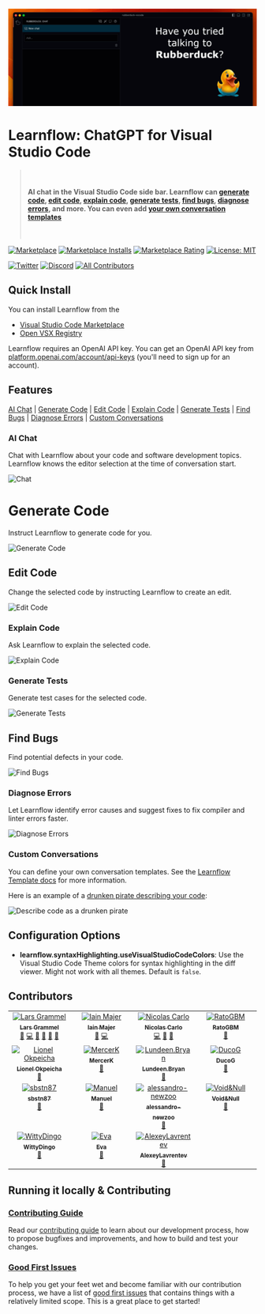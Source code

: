![Learnflow AI Chat](https://raw.githubusercontent.com/trungnt13/learnflow-vscode/main/asset/learnflow-header-2.gif)

# Learnflow: ChatGPT for Visual Studio Code

> &nbsp;
>
> #### AI chat in the Visual Studio Code side bar. Learnflow can [generate code](#generate-code), [edit code](#edit-code), [explain code](#explain-code), [generate tests](#generate-tests), [find bugs](#find-bugs), [diagnose errors](#diagnose-errors), and more. You can even add [your own conversation templates](#custom-conversations)
>
> &nbsp;

<!-- prettier-ignore-start -->
[![Marketplace](https://vsmarketplacebadges.dev/version-short/Learnflow.learnflow-vscode.svg)](https://marketplace.visualstudio.com/items?itemName=Learnflow.learnflow-vscode)
[![Marketplace Installs](https://vsmarketplacebadges.dev/installs-short/Learnflow.learnflow-vscode.svg)](https://marketplace.visualstudio.com/items?itemName=Learnflow.learnflow-vscode)
[![Marketplace Rating](https://vsmarketplacebadges.dev/rating/Learnflow.learnflow-vscode.svg)](https://marketplace.visualstudio.com/items?itemName=Learnflow.learnflow-vscode)
[![License: MIT](https://img.shields.io/badge/License-MIT-yellow.svg)](https://opensource.org/licenses/MIT)

[![Twitter](https://img.shields.io/twitter/url/https/twitter.com/learnflowai.svg?style=social&label=%20%40learnflowai)](https://twitter.com/learnflowai)
[![Discord](https://discordapp.com/api/guilds/1061938502327091271/widget.png?style=shield)](https://discord.gg/8KN2HmyZmn)<!-- ALL-CONTRIBUTORS-BADGE:START - Do not remove or modify this section -->
[![All Contributors](https://img.shields.io/badge/all_contributors-15-orange.svg?style=flat-square)](#contributors)
<!-- ALL-CONTRIBUTORS-BADGE:END -->

<!-- prettier-ignore-end -->

## Quick Install

You can install Learnflow from the

- [Visual Studio Code Marketplace](https://marketplace.visualstudio.com/items?itemName=Learnflow.learnflow-vscode)
- [Open VSX Registry](https://open-vsx.org/extension/Learnflow/learnflow-vscode)

Learnflow requires an OpenAI API key. You can get an OpenAI API key from [platform.openai.com/account/api-keys](https://platform.openai.com/account/api-keys) (you'll need to sign up for an account).

## Features

[AI Chat](#ai-chat) | [Generate Code](#generate-code) | [Edit Code](#edit-code) | [Explain Code](#explain-code) | [Generate Tests](#generate-tests) | [Find Bugs](#find-bugs) | [Diagnose Errors](#diagnose-errors) | [Custom Conversations](#custom-conversations)

### AI Chat

Chat with Learnflow about your code and software development topics. Learnflow knows the editor selection at the time of conversation start.

![Chat](https://raw.githubusercontent.com/trungnt13/learnflow-vscode/main/app/vscode/asset/media/screenshot-start-chat.png)

# Generate Code

Instruct Learnflow to generate code for you.

![Generate Code](https://raw.githubusercontent.com/trungnt13/learnflow-vscode/main/app/vscode/asset/media/screenshot-generate-code.gif)

## Edit Code

Change the selected code by instructing Learnflow to create an edit.

![Edit Code](https://raw.githubusercontent.com/trungnt13/learnflow-vscode/main/app/vscode/asset/media/screenshot-edit-code.gif)

### Explain Code

Ask Learnflow to explain the selected code.

![Explain Code](https://raw.githubusercontent.com/trungnt13/learnflow-vscode/main/app/vscode/asset/media/screenshot-code-explanation.png)

### Generate Tests

Generate test cases for the selected code.

![Generate Tests](https://raw.githubusercontent.com/trungnt13/learnflow-vscode/main/app/vscode/asset/media/screenshot-generate-test.gif)

## Find Bugs

Find potential defects in your code.

![Find Bugs](https://raw.githubusercontent.com/trungnt13/learnflow-vscode/main/app/vscode/asset/media/screenshot-find-bugs.png)

### Diagnose Errors

Let Learnflow identify error causes and suggest fixes to fix compiler and linter errors faster.

![Diagnose Errors](https://raw.githubusercontent.com/trungnt13/learnflow-vscode/main/app/vscode/asset/media/screenshot-diagnose-errors.gif)

### Custom Conversations

You can define your own conversation templates. See the [Learnflow Template docs](https://github.com/trungnt13/learnflow-vscode/blob/main/doc/learnflow-templates.md) for more information.

Here is an example of a [drunken pirate describing your code](https://github.com/trungnt13/learnflow-vscode/blob/main/template/fun/drunken-pirate.rdt.md):

![Describe code as a drunken pirate](https://raw.githubusercontent.com/trungnt13/learnflow-vscode/main/app/vscode/asset/media/drunken-pirate.gif)

## Configuration Options

- **learnflow.syntaxHighlighting.useVisualStudioCodeColors**: Use the Visual Studio Code Theme colors for syntax highlighting in the diff viewer. Might not work with all themes. Default is `false`.

## Contributors

<!-- ALL-CONTRIBUTORS-LIST:START - Do not remove or modify this section -->
<!-- prettier-ignore-start -->
<!-- markdownlint-disable -->
<table>
  <tbody>
    <tr>
      <td align="center" valign="top" width="25%"><a href="http://larsgrammel.de"><img src="https://avatars0.githubusercontent.com/u/205036?v=4?s=100" width="100px;" alt="Lars Grammel"/><br /><sub><b>Lars Grammel</b></sub></a><br /><a href="#ideas-lgrammel" title="Ideas, Planning, & Feedback">🤔</a> <a href="https://github.com/trungnt13/learnflow-vscode/commits?author=lgrammel" title="Code">💻</a> <a href="https://github.com/trungnt13/learnflow-vscode/commits?author=lgrammel" title="Documentation">📖</a> <a href="https://github.com/trungnt13/learnflow-vscode/pulls?q=is%3Apr+reviewed-by%3Algrammel" title="Reviewed Pull Requests">👀</a> <a href="#question-lgrammel" title="Answering Questions">💬</a> <a href="https://github.com/trungnt13/learnflow-vscode/issues?q=author%3Algrammel" title="Bug reports">🐛</a></td>
      <td align="center" valign="top" width="25%"><a href="http://iainvm.github.io"><img src="https://avatars.githubusercontent.com/u/2806167?v=4?s=100" width="100px;" alt="Iain Majer"/><br /><sub><b>Iain Majer</b></sub></a><br /><a href="https://github.com/trungnt13/learnflow-vscode/issues?q=author%3Aiainvm" title="Bug reports">🐛</a> <a href="https://github.com/trungnt13/learnflow-vscode/commits?author=iainvm" title="Code">💻</a></td>
      <td align="center" valign="top" width="25%"><a href="https://nicoespeon.com"><img src="https://avatars0.githubusercontent.com/u/1094774?v=4?s=100" width="100px;" alt="Nicolas Carlo"/><br /><sub><b>Nicolas Carlo</b></sub></a><br /><a href="https://github.com/trungnt13/learnflow-vscode/commits?author=nicoespeon" title="Code">💻</a> <a href="https://github.com/trungnt13/learnflow-vscode/commits?author=nicoespeon" title="Documentation">📖</a> <a href="https://github.com/trungnt13/learnflow-vscode/issues?q=author%3Anicoespeon" title="Bug reports">🐛</a></td>
      <td align="center" valign="top" width="25%"><a href="https://github.com/RatoGBM"><img src="https://avatars.githubusercontent.com/u/80184495?v=4?s=100" width="100px;" alt="RatoGBM"/><br /><sub><b>RatoGBM</b></sub></a><br /><a href="https://github.com/trungnt13/learnflow-vscode/issues?q=author%3ARatoGBM" title="Bug reports">🐛</a></td>
    </tr>
    <tr>
      <td align="center" valign="top" width="25%"><a href="https://www.lionelokpeicha.dev/"><img src="https://avatars.githubusercontent.com/u/60504466?v=4?s=100" width="100px;" alt="Lionel Okpeicha"/><br /><sub><b>Lionel Okpeicha</b></sub></a><br /><a href="https://github.com/trungnt13/learnflow-vscode/issues?q=author%3Alohnsonok" title="Bug reports">🐛</a></td>
      <td align="center" valign="top" width="25%"><a href="https://github.com/MercerK"><img src="https://avatars.githubusercontent.com/u/13123338?v=4?s=100" width="100px;" alt="MercerK"/><br /><sub><b>MercerK</b></sub></a><br /><a href="https://github.com/trungnt13/learnflow-vscode/issues?q=author%3AMercerK" title="Bug reports">🐛</a></td>
      <td align="center" valign="top" width="25%"><a href="https://github.com/lundeen-bryan"><img src="https://avatars.githubusercontent.com/u/13512507?v=4?s=100" width="100px;" alt="Lundeen.Bryan"/><br /><sub><b>Lundeen.Bryan</b></sub></a><br /><a href="#ideas-lundeen-bryan" title="Ideas, Planning, & Feedback">🤔</a></td>
      <td align="center" valign="top" width="25%"><a href="https://github.com/DucoG"><img src="https://avatars.githubusercontent.com/u/67788719?v=4?s=100" width="100px;" alt="DucoG"/><br /><sub><b>DucoG</b></sub></a><br /><a href="#ideas-DucoG" title="Ideas, Planning, & Feedback">🤔</a></td>
    </tr>
    <tr>
      <td align="center" valign="top" width="25%"><a href="https://github.com/sbstn87"><img src="https://avatars.githubusercontent.com/u/37237675?v=4?s=100" width="100px;" alt="sbstn87"/><br /><sub><b>sbstn87</b></sub></a><br /><a href="#ideas-sbstn87" title="Ideas, Planning, & Feedback">🤔</a></td>
      <td align="center" valign="top" width="25%"><a href="https://dev.page/tennox"><img src="https://avatars.githubusercontent.com/u/2084639?v=4?s=100" width="100px;" alt="Manuel"/><br /><sub><b>Manuel</b></sub></a><br /><a href="#ideas-tennox" title="Ideas, Planning, & Feedback">🤔</a></td>
      <td align="center" valign="top" width="25%"><a href="https://github.com/alessandro-newzoo"><img src="https://avatars.githubusercontent.com/u/47320294?v=4?s=100" width="100px;" alt="alessandro-newzoo"/><br /><sub><b>alessandro-newzoo</b></sub></a><br /><a href="#ideas-alessandro-newzoo" title="Ideas, Planning, & Feedback">🤔</a></td>
      <td align="center" valign="top" width="25%"><a href="https://github.com/Void-n-Null"><img src="https://avatars.githubusercontent.com/u/70048414?v=4?s=100" width="100px;" alt="Void&Null"/><br /><sub><b>Void&Null</b></sub></a><br /><a href="#ideas-Void-n-Null" title="Ideas, Planning, & Feedback">🤔</a></td>
    </tr>
    <tr>
      <td align="center" valign="top" width="25%"><a href="https://github.com/WittyDingo"><img src="https://avatars.githubusercontent.com/u/63050074?v=4?s=100" width="100px;" alt="WittyDingo"/><br /><sub><b>WittyDingo</b></sub></a><br /><a href="#ideas-WittyDingo" title="Ideas, Planning, & Feedback">🤔</a></td>
      <td align="center" valign="top" width="25%"><a href="https://github.com/eva-lam"><img src="https://avatars.githubusercontent.com/u/29745387?v=4?s=100" width="100px;" alt="Eva"/><br /><sub><b>Eva</b></sub></a><br /><a href="#ideas-eva-lam" title="Ideas, Planning, & Feedback">🤔</a></td>
      <td align="center" valign="top" width="25%"><a href="https://github.com/AlexeyLavrentev"><img src="https://avatars.githubusercontent.com/u/105936590?v=4?s=100" width="100px;" alt="AlexeyLavrentev"/><br /><sub><b>AlexeyLavrentev</b></sub></a><br /><a href="#ideas-AlexeyLavrentev" title="Ideas, Planning, & Feedback">🤔</a></td>
    </tr>
  </tbody>
</table>

<!-- markdownlint-restore -->
<!-- prettier-ignore-end -->

<!-- ALL-CONTRIBUTORS-LIST:END -->

## Running it locally & Contributing

### [Contributing Guide][contributing]

Read our [contributing guide][contributing] to learn about our development process, how to propose bugfixes and improvements, and how to build and test your changes.

### [Good First Issues][good-first-issues]

To help you get your feet wet and become familiar with our contribution process, we have a list of [good first issues][good-first-issues] that contains things with a relatively limited scope. This is a great place to get started!

<!-- Links -->

[contributing]: https://github.com/trungnt13/learnflow-vscode/blob/main/CONTRIBUTING.md
[good-first-issues]: https://github.com/trungnt13/learnflow-vscode/labels/good%20first%20issue
